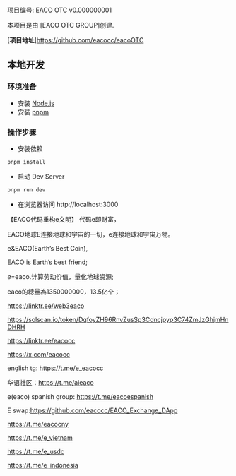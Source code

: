 # 

项目编号: EACO OTC v0.000000001

本项目是由 [EACO OTC GROUP]创建.

[**项目地址**]https://github.com/eacocc/eacoOTC

## 本地开发

### 环境准备

- 安装 [Node.js](https://nodejs.org/en)
- 安装 [pnpm](https://pnpm.io/installation)

### 操作步骤

- 安装依赖

```sh
pnpm install
```

- 启动 Dev Server

```sh
pnpm run dev
```

- 在浏览器访问 http://localhost:3000



【EACO代码重构e文明】 代码e即财富，

EACO地球E连接地球和宇宙的一切，e连接地球和宇宙万物。

e&EACO(Earth’s Best Coin),

EACO is Earth’s best friend;

$e=$eaco.计算劳动价值，量化地球资源;

eaco的總量為1350000000，13.5亿个；

https://linktr.ee/web3eaco

https://solscan.io/token/DqfoyZH96RnvZusSp3Cdncjpyp3C74ZmJzGhjmHnDHRH

https://linktr.ee/eacocc

https://x.com/eacocc

english tg: https://t.me/e_eacocc

华语社区：https://t.me/aieaco

e(eaco) spanish group: https://t.me/eacoespanish

E swap:https://github.com/eacocc/EACO_Exchange_DApp

https://t.me/eacocny

https://t.me/e_vietnam

https://t.me/e_usdc

https://t.me/e_indonesia
